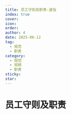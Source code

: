 ```yaml
---
title: 员工守则及职责-道怡
index: true
cover: 
icon: 
order: 
author: 4
date: 2025-06-12
tag:
  - 规范
  - 职责
category:
  - 规范
  - 视频
  - 职责
sticky: 
star: 
---
```


# 员工守则及职责

<BiliBili bvid="BV1ghTfzQEbM" title="员工守则及职责" />
